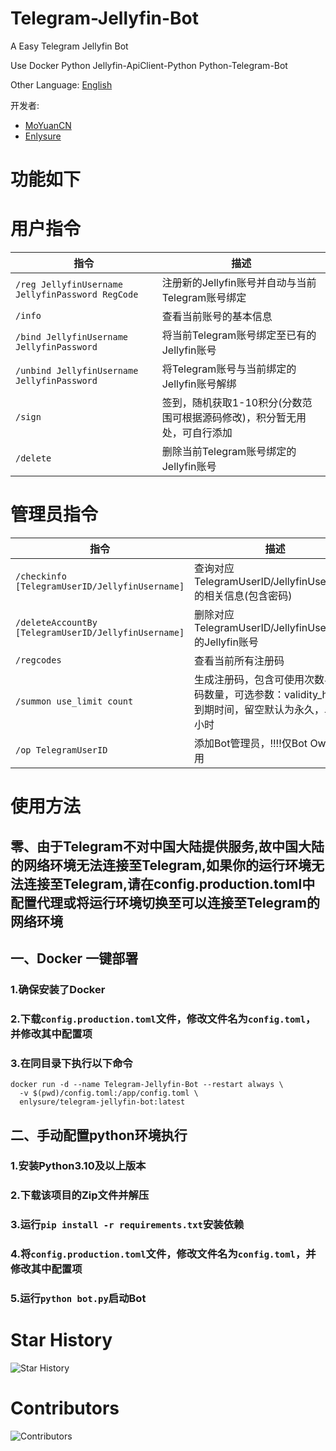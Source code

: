 # Telegram-Jellyfin-Bot
A Easy Telegram Jellyfin Bot

Use Docker Python Jellyfin-ApiClient-Python Python-Telegram-Bot

Other Language: [English](README_EN.md)

开发者: 
- [MoYuanCN](https://github.com/MoYuanCN/)
- [Enlysure](https://github.com/Rovniced)

# 功能如下
# 用户指令

| 指令                                               | 描述                                      |
|--------------------------------------------------|-----------------------------------------|
| `/reg JellyfinUsername JellyfinPassword RegCode` | 注册新的Jellyfin账号并自动与当前Telegram账号绑定        |
| `/info`                                          | 查看当前账号的基本信息                             |
| `/bind JellyfinUsername JellyfinPassword`        | 将当前Telegram账号绑定至已有的Jellyfin账号           |
| `/unbind JellyfinUsername JellyfinPassword`      | 将Telegram账号与当前绑定的Jellyfin账号解绑           |
| `/sign`                                          | 签到，随机获取1-10积分(分数范围可根据源码修改)，积分暂无用处，可自行添加 |
| `/delete`                                        | 删除当前Telegram账号绑定的Jellyfin账号             |

# 管理员指令

| 指令                                                   | 描述                                                         |
|------------------------------------------------------|------------------------------------------------------------|
| `/checkinfo [TelegramUserID/JellyfinUsername]`       | 查询对应TelegramUserID/JellyfinUsername的相关信息(包含密码)             |
| `/deleteAccountBy [TelegramUserID/JellyfinUsername]` | 删除对应TelegramUserID/JellyfinUsername的Jellyfin账号             |
| `/regcodes`                                          | 查看当前所有注册码                                                  |
| `/summon use_limit count`                            | 生成注册码，包含可使用次数与注册码数量，可选参数：validity_hours 到期时间，留空默认为永久，单位为小时 |
| `/op TelegramUserID`                                 | 添加Bot管理员，!!!!仅Bot Owner可用                                  |

# 使用方法

## 零、由于Telegram不对中国大陆提供服务,故中国大陆的网络环境无法连接至Telegram,如果你的运行环境无法连接至Telegram,请在config.production.toml中配置代理或将运行环境切换至可以连接至Telegram的网络环境
## 一、Docker 一键部署
    
### 1.确保安装了Docker

### 2.下载`config.production.toml`文件，修改文件名为`config.toml`，并修改其中配置项

### 3.在同目录下执行以下命令
```
docker run -d --name Telegram-Jellyfin-Bot --restart always \
  -v $(pwd)/config.toml:/app/config.toml \
  enlysure/telegram-jellyfin-bot:latest
```

## 二、手动配置python环境执行

### 1.安装Python3.10及以上版本

### 2.下载该项目的Zip文件并解压

### 3.运行`pip install -r requirements.txt`安装依赖

### 4.将`config.production.toml`文件，修改文件名为`config.toml`，并修改其中配置项

### 5.运行`python bot.py`启动Bot

# Star History
![Star History](https://starchart.cc/MoYuanCN/telegram-Jellyfin-Bot.svg)

# Contributors
![Contributors](https://contrib.rocks/image?repo=MoYuanCN/telegram-Jellyfin-Bot)
